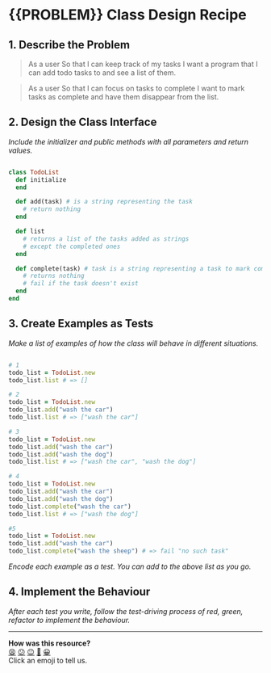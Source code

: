 # {{PROBLEM}} Class Design Recipe

## 1. Describe the Problem

> As a user
> So that I can keep track of my tasks
> I want a program that I can add todo tasks to and see a list of them.

> As a user
> So that I can focus on tasks to complete
> I want to mark tasks as complete and have them disappear from the list.

## 2. Design the Class Interface

_Include the initializer and public methods with all parameters and return values._

```ruby

class TodoList
  def initialize
  end

  def add(task) # is a string representing the task
    # return nothing
  end

  def list
    # returns a list of the tasks added as strings
    # except the completed ones
  end

  def complete(task) # task is a string representing a task to mark complete
    # returns nothing
    # fail if the task doesn't exist
  end
end
```

## 3. Create Examples as Tests

_Make a list of examples of how the class will behave in different situations._

```ruby

# 1
todo_list = TodoList.new
todo_list.list # => []

# 2
todo_list = TodoList.new
todo_list.add("wash the car")
todo_list.list # => ["wash the car"]

# 3
todo_list = TodoList.new
todo_list.add("wash the car")
todo_list.add("wash the dog")
todo_list.list # => ["wash the car", "wash the dog"]

# 4
todo_list = TodoList.new
todo_list.add("wash the car")
todo_list.add("wash the dog")
todo_list.complete("wash the car")
todo_list.list # => ["wash the dog"]

#5
todo_list = TodoList.new
todo_list.add("wash the car")
todo_list.complete("wash the sheep") # => fail "no such task"

```

_Encode each example as a test. You can add to the above list as you go._

## 4. Implement the Behaviour

_After each test you write, follow the test-driving process of red, green, refactor to implement the behaviour._


<!-- BEGIN GENERATED SECTION DO NOT EDIT -->

---

**How was this resource?**  
[😫](https://airtable.com/shrUJ3t7KLMqVRFKR?prefill_Repository=makersacademy%2Fgolden-square&prefill_File=resources%2Fsingle_class_recipe_template.md&prefill_Sentiment=😫) [😕](https://airtable.com/shrUJ3t7KLMqVRFKR?prefill_Repository=makersacademy%2Fgolden-square&prefill_File=resources%2Fsingle_class_recipe_template.md&prefill_Sentiment=😕) [😐](https://airtable.com/shrUJ3t7KLMqVRFKR?prefill_Repository=makersacademy%2Fgolden-square&prefill_File=resources%2Fsingle_class_recipe_template.md&prefill_Sentiment=😐) [🙂](https://airtable.com/shrUJ3t7KLMqVRFKR?prefill_Repository=makersacademy%2Fgolden-square&prefill_File=resources%2Fsingle_class_recipe_template.md&prefill_Sentiment=🙂) [😀](https://airtable.com/shrUJ3t7KLMqVRFKR?prefill_Repository=makersacademy%2Fgolden-square&prefill_File=resources%2Fsingle_class_recipe_template.md&prefill_Sentiment=😀)  
Click an emoji to tell us.

<!-- END GENERATED SECTION DO NOT EDIT -->